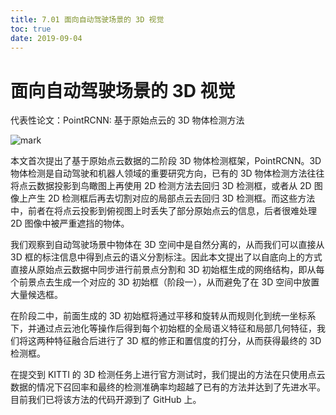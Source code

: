 ```yaml
---
title: 7.01 面向自动驾驶场景的 3D 视觉
toc: true
date: 2019-09-04
---
```

# 面向自动驾驶场景的 3D 视觉

代表性论文：PointRCNN: 基于原始点云的 3D 物体检测方法

![mark](http://images.iterate.site/blog/image/20190903/lFjmoYSNL07b.png?imageslim)


本文首次提出了基于原始点云数据的二阶段 3D 物体检测框架，PointRCNN。3D物体检测是自动驾驶和机器人领域的重要研究方向，已有的 3D 物体检测方法往往将点云数据投影到鸟瞰图上再使用 2D 检测方法去回归 3D 检测框，或者从 2D 图像上产生 2D 检测框后再去切割对应的局部点云去回归 3D 检测框。而这些方法中，前者在将点云投影到俯视图上时丢失了部分原始点云的信息，后者很难处理 2D 图像中被严重遮挡的物体。

我们观察到自动驾驶场景中物体在 3D 空间中是自然分离的，从而我们可以直接从 3D 框的标注信息中得到点云的语义分割标注。因此本文提出了以自底向上的方式直接从原始点云数据中同步进行前景点分割和 3D 初始框生成的网络结构，即从每个前景点去生成一个对应的 3D 初始框（阶段一），从而避免了在 3D 空间中放置大量候选框。

在阶段二中，前面生成的 3D 初始框将通过平移和旋转从而规则化到统一坐标系下，并通过点云池化等操作后得到每个初始框的全局语义特征和局部几何特征，我们将这两种特征融合后进行了 3D 框的修正和置信度的打分，从而获得最终的 3D 检测框。

在提交到 KITTI 的 3D 检测任务上进行官方测试时，我们提出的方法在只使用点云数据的情况下召回率和最终的检测准确率均超越了已有的方法并达到了先进水平。目前我们已将该方法的代码开源到了 GitHub 上。
